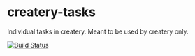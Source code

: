 # createry-tasks

Individual tasks in createry.  Meant to be used by createry only.

[![Build Status](https://travis-ci.org/pixelsandbytes/createry-tasks.png?branch=master)](https://travis-ci.org/pixelsandbytes/createry-tasks)
